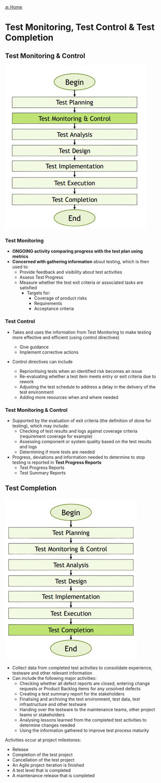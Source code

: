 [🔙 Home](../home.md)


# Test Monitoring, Test Control & Test Completion

## Test Monitoring & Control
![image24.png](assets/image24.png)

### Test Monitoring
* **ONGOING activity comparing progress with the test plan using metrics**
* **Concerned with gathering information** about testing, which is then used to:
  * Provide feedback and visibility about test activities
  * Assess Test Progress
  * Measure whether the test exit criteria or associated tasks are satisfied
    * Targets for:
      * Coverage of product risks
      * Requirements
      * Acceptance criteria

### Test Control
* Takes and uses the information from Test Monitoring to make testing more effective and efficient (using control directives)
  * Give guidance
  * Implement corrective actions

* Control directives can include
  * Reprioritising tests when an identified risk becomes an issue
  * Re-evaluating whether a test item meets entry or exit criteria due to rework
  * Adjusting the test schedule to address a delay in the delivery of the test
  environment
  * Adding more resources when and where needed

### Test Monitoring & Control
* Supported by the evaluation of exit criteria (the definition of done for testing), which may include:
  * Checking of test results and logs against coverage criteria (requirement coverage for example)
  * Assessing component or system quality based on the test results and logs
  * Determining if more tests are needed
* Progress, deviations and information needed to determine to stop testing is reported in **Test Progress Reports**
  * Test Progress Reports
  * Test Summary Reports

## Test Completion
![image25.png](assets/image25.png)

* Collect data from completed test activities to consolidate experience, testware and other relevant information
* Can include the following major activities:
  * Checking whether all defect reports are closed, entering change requests or Product Backlog items for any unsolved defects
  * Creating a test summary report for the stakeholders
  * Finalising and archiving the test environment, test data, test infrastructure and other testware
  * Handing over the testware to the maintenance teams, other project teams or stakeholders
  * Analysing lessons learned from the completed test activities to determine changes needed
  * Using the information gathered to improve test process maturity

Activities occur at project milestones:
* Release
* Completion of the test project
* Cancellation of the test project
* An Agile project iteration is finished
* A test level that is completed
* A maintenance release that is completed